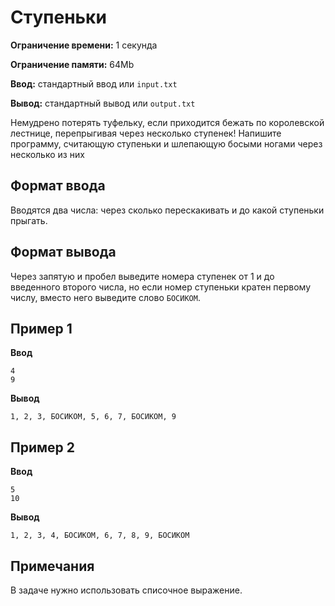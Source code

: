 # Ступеньки

**Ограничение времени:** 1 секунда

**Ограничение памяти:** 64Mb

**Ввод:** стандартный ввод или `input.txt`

**Вывод:** стандартный вывод или `output.txt`

Немудрено потерять туфельку, если приходится бежать по королевской лестнице, перепрыгивая через несколько ступенек! Напишите программу, считающую ступеньки и шлепающую босыми ногами через несколько из них

## Формат ввода

Вводятся два числа: через сколько перескакивать и до какой ступеньки прыгать.

## Формат вывода

Через запятую и пробел выведите номера ступенек от 1 и до введенного второго числа, но если номер ступеньки кратен первому числу, вместо него выведите слово `БОСИКОМ`.

## Пример 1

**Ввод**
```
4
9
```

**Вывод**
```
1, 2, 3, БОСИКОМ, 5, 6, 7, БОСИКОМ, 9
```

## Пример 2

**Ввод**
```
5
10
```

**Вывод**
```
1, 2, 3, 4, БОСИКОМ, 6, 7, 8, 9, БОСИКОМ
```

## Примечания

В задаче нужно использовать списочное выражение.
